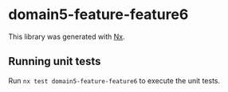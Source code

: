 # domain5-feature-feature6

This library was generated with [Nx](https://nx.dev).

## Running unit tests

Run `nx test domain5-feature-feature6` to execute the unit tests.

